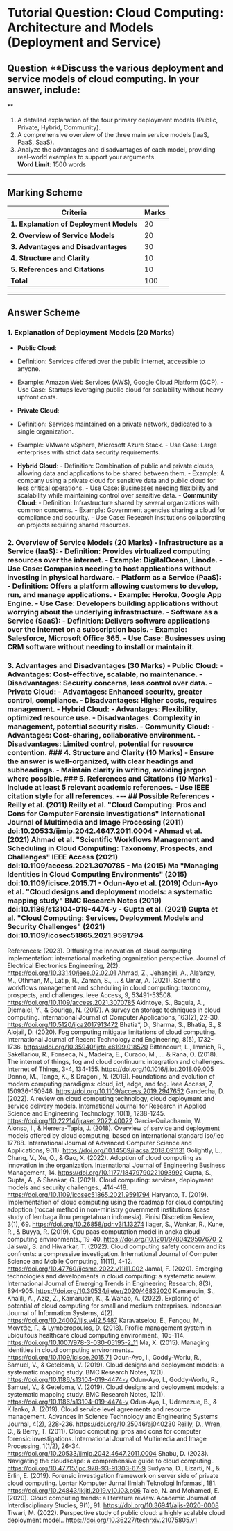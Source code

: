 # Tutorial Question: Cloud Computing: Architecture and Models (Deployment and Service)  
## Question **Discuss the various deployment and service models of cloud computing. In your answer, include:
**  
1. A detailed explanation of the four primary deployment models (Public, Private, Hybrid, Community). 
2. A comprehensive overview of the three main service models (IaaS, PaaS, SaaS). 
3. Analyze the advantages and disadvantages of each model, providing real-world examples to support your arguments.  
**Word Limit**: 1500 words  
---  
## Marking Scheme
| Criteria | Marks | 
|----------------------------------------------------|-------| 
| **1. Explanation of Deployment Models** | 20 | | - Clear definition of each model (Public, Private, Hybrid, Community) | 10 | | - Examples and use cases for each model | 10 | 
| **2. Overview of Service Models** | 20 | | - Clear definition of each model (IaaS, PaaS, SaaS) | 10 | | - Examples and use cases for each model | 10 | 
| **3. Advantages and Disadvantages** | 30 | | - In-depth analysis of pros and cons for each model | 15 | | - Real-world examples to illustrate points | 15 | 
| **4. Structure and Clarity** | 10 | | - Logical flow and organization of the answer | 5 | | - Clarity of writing and adherence to word limit | 5 | 
| **5. References and Citations** | 10 | | - Use of relevant academic references | 5 | | - Proper citation format (IEEE style) | 5 | 
| **Total** | 100 |  
---  
## Answer Scheme 

### 1. Explanation of Deployment Models (20 Marks) 
- **Public Cloud**:
- Definition: Services offered over the public internet, accessible to anyone.
- Example: Amazon Web Services (AWS), Google Cloud Platform (GCP). - Use Case: Startups leveraging public cloud for scalability without heavy upfront costs.
  
-  **Private Cloud**:
-  Definition: Services maintained on a private network, dedicated to a single organization.
- Example: VMware vSphere, Microsoft Azure Stack. - Use Case: Large enterprises with strict data security requirements.
- **Hybrid Cloud**:  - Definition: Combination of public and private clouds, allowing data and applications to be shared between them. - Example: A company using a private cloud for sensitive data and public cloud for less critical operations. - Use Case: Businesses needing flexibility and scalability while maintaining control over sensitive data.  - **Community Cloud**:  - Definition: Infrastructure shared by several organizations with common concerns. - Example: Government agencies sharing a cloud for compliance and security. - Use Case: Research institutions collaborating on projects requiring shared resources.  
### 2. Overview of Service Models (20 Marks) - **Infrastructure as a Service (IaaS)**:  - Definition: Provides virtualized computing resources over the internet. - Example: DigitalOcean, Linode. - Use Case: Companies needing to host applications without investing in physical hardware.  - **Platform as a Service (PaaS)**:  - Definition: Offers a platform allowing customers to develop, run, and manage applications. - Example: Heroku, Google App Engine. - Use Case: Developers building applications without worrying about the underlying infrastructure.  - **Software as a Service (SaaS)**:  - Definition: Delivers software applications over the internet on a subscription basis. - Example: Salesforce, Microsoft Office 365. - Use Case: Businesses using CRM software without needing to install or maintain it.  
### 3. Advantages and Disadvantages (30 Marks) - **Public Cloud**: - Advantages: Cost-effective, scalable, no maintenance. - Disadvantages: Security concerns, less control over data.  - **Private Cloud**: - Advantages: Enhanced security, greater control, compliance. - Disadvantages: Higher costs, requires management.  - **Hybrid Cloud**: - Advantages: Flexibility, optimized resource use. - Disadvantages: Complexity in management, potential security risks.  - **Community Cloud**: - Advantages: Cost-sharing, collaborative environment. - Disadvantages: Limited control, potential for resource contention.  ### 4. Structure and Clarity (10 Marks) - Ensure the answer is well-organized, with clear headings and subheadings. - Maintain clarity in writing, avoiding jargon where possible.  ### 5. References and Citations (10 Marks) - Include at least 5 relevant academic references. - Use IEEE citation style for all references.  ---  ## Possible References - Reilly et al. (2011) Reilly et al. "Cloud Computing: Pros and Cons for Computer Forensic Investigations" International Journal of Multimedia and Image Processing (2011) doi:10.20533/ijmip.2042.4647.2011.0004 - Ahmad et al. (2021) Ahmad et al. "Scientific Workflows Management and Scheduling in Cloud Computing: Taxonomy, Prospects, and Challenges" IEEE Access (2021) doi:10.1109/access.2021.3070785 - Ma (2015) Ma "Managing Identities in Cloud Computing Environments" (2015) doi:10.1109/icisce.2015.71 - Odun-Ayo et al. (2019) Odun-Ayo et al. "Cloud designs and deployment models: a systematic mapping study" BMC Research Notes (2019) doi:10.1186/s13104-019-4474-y - Gupta et al. (2021) Gupta et al. "Cloud Computing: Services, Deployment Models and Security Challenges" (2021) doi:10.1109/icosec51865.2021.9591794 

References:
 (2023). Diffusing the innovation of cloud computing implementation: international marketing organization perspective. Journal of Electrical Electronics Engineering, 2(2). https://doi.org/10.33140/jeee.02.02.01
Ahmad, Z., Jehangiri, A., Ala’anzy, M., Othman, М., Latip, R., Zaman, S., … & Umar, A. (2021). Scientific workflows management and scheduling in cloud computing: taxonomy, prospects, and challenges. Ieee Access, 9, 53491-53508. https://doi.org/10.1109/access.2021.3070785
Akintoye, S., Bagula, A., Djemaiel, Y., & Bouriga, N. (2017). A survey on storage techniques in cloud computing. International Journal of Computer Applications, 163(2), 22-30. https://doi.org/10.5120/ijca2017913472
Bhatia*, D., Sharma, S., Bhatia, S., & Alojail, D. (2020). Fog computing mitigate limitations of cloud computing. International Journal of Recent Technology and Engineering, 8(5), 1732-1736. https://doi.org/10.35940/ijrte.e6199.018520
Bittencourt, L., Immich, R., Sakellariou, R., Fonseca, N., Madeira, E., Curado, M., … & Rana, O. (2018). The internet of things, fog and cloud continuum: integration and challenges. Internet of Things, 3-4, 134-155. https://doi.org/10.1016/j.iot.2018.09.005
Donno, M., Tange, K., & Dragoni, N. (2019). Foundations and evolution of modern computing paradigms: cloud, iot, edge, and fog. Ieee Access, 7, 150936-150948. https://doi.org/10.1109/access.2019.2947652
Gandecha, D. (2022). A review on cloud computing technology, cloud deployment and service delivery models. International Journal for Research in Applied Science and Engineering Technology, 10(1), 1238-1245. https://doi.org/10.22214/ijraset.2022.40022
Garcia-Quilachamin, W., Alonso, I., & Herrera-Tapia, J. (2018). Overview of service and deployment models offered by cloud computing, based on international standard iso/iec 17788. International Journal of Advanced Computer Science and Applications, 9(11). https://doi.org/10.14569/ijacsa.2018.091131
Golightly, L., Chang, V., Xu, Q., & Gao, X. (2022). Adoption of cloud computing as innovation in the organization. International Journal of Engineering Business Management, 14. https://doi.org/10.1177/18479790221093992
Gupta, S., Gupta, A., & Shankar, G. (2021). Cloud computing: services, deployment models and security challenges., 414-418. https://doi.org/10.1109/icosec51865.2021.9591794
Haryanto, T. (2019). Implementation of cloud computing using the roadmap for cloud computing adoption (rocca) method in non-ministry government institutions  (case study of lembaga ilmu pengetahuan indonesia). Pinisi Discretion Review, 3(1), 69. https://doi.org/10.26858/pdr.v3i1.13274
Ilager, S., Wankar, R., Kune, R., & Buyya, R. (2019). Gpu paas computation model in aneka cloud computing environments., 19-40. https://doi.org/10.1201/9780429507670-2
Jaiswal, S. and Hiwarkar, T. (2022). Cloud computing safety concern and its confronts: a compressive investigation. International Journal of Computer Science and Mobile Computing, 11(11), 4-12. https://doi.org/10.47760/ijcsmc.2022.v11i11.002
Jamal, F. (2020). Emerging technologies and developments in cloud computing: a systematic review. International Journal of Emerging Trends in Engineering Research, 8(3), 894-905. https://doi.org/10.30534/ijeter/2020/46832020
Kamarudin, S., Khalili, A., Aziz, Z., Kamarudin, K., & Wahab, A. (2022). Exploring of potential of cloud computing for small and medium enterprises. Indonesian Journal of Information Systems, 4(2). https://doi.org/10.24002/ijis.v4i2.5487
Karavatselou, E., Fengou, M., Μαντάς, Γ., & Lymberopoulos, D. (2018). Profile management system in ubiquitous healthcare cloud computing environment., 105-114. https://doi.org/10.1007/978-3-030-05195-2_11
Ma, X. (2015). Managing identities in cloud computing environments.. https://doi.org/10.1109/icisce.2015.71
Odun-Ayo, I., Goddy-Worlu, R., Samuel, V., & Geteloma, V. (2019). Cloud designs and deployment models: a systematic mapping study. BMC Research Notes, 12(1). https://doi.org/10.1186/s13104-019-4474-y
Odun-Ayo, I., Goddy-Worlu, R., Samuel, V., & Geteloma, V. (2019). Cloud designs and deployment models: a systematic mapping study. BMC Research Notes, 12(1). https://doi.org/10.1186/s13104-019-4474-y
Odun-Ayo, I., Udemezue, B., & Kilanko, A. (2019). Cloud service level agreements and resource management. Advances in Science Technology and Engineering Systems Journal, 4(2), 228-236. https://doi.org/10.25046/aj040230
Reilly, D., Wren, C., & Berry, T. (2011). Cloud computing: pros and cons for computer forensic investigations. International Journal of Multimedia and Image Processing, 1(1/2), 26-34. https://doi.org/10.20533/ijmip.2042.4647.2011.0004
Shabu, D. (2023). Navigating the cloudscape: a comprehensive guide to cloud computing.. https://doi.org/10.47715/jpc.978-93-91303-67-9
Sudyana, D., Lizarti, N., & Erlin, E. (2019). Forensic investigation framework on server side of private cloud computing. Lontar Komputer Jurnal Ilmiah Teknologi Informasi, 181. https://doi.org/10.24843/lkjiti.2019.v10.i03.p06
Taleb, N. and Mohamed, E. (2020). Cloud computing trends: a literature review. Academic Journal of Interdisciplinary Studies, 9(1), 91. https://doi.org/10.36941/ajis-2020-0008
Tiwari, M. (2022). Perspective study of public cloud: a highly scalable cloud deployment model.. https://doi.org/10.36227/techrxiv.21075805.v1
